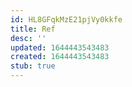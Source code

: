 ```yaml
---
id: HL8GFqkMzE21pjVy0kkfe
title: Ref
desc: ''
updated: 1644443543483
created: 1644443543483
stub: true
---
```


